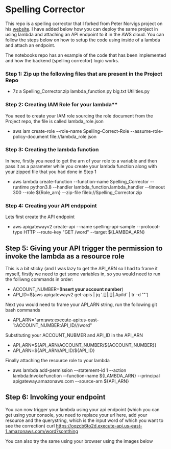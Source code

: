 # **Spelling Corrector**
This repo is a spelling corrector that I forked from Peter Norvigs project on his [website](http://norvig.com/spell-correct.html).
I have added below how you can deploy the same project in using lambda and attaching an API endpoint to it in the AWS cloud. You can follow the steps below on how to setup the code using 
inside of a lambda and attach an endpoint.

The notebooks repo has an example of the code that has been implemented and how the backend (spelling corrector) logic works. 

### Step 1: Zip up the following files that are present in the Project Repo
- 7z a Spelling_Corrector.zip lambda_function.py big.txt Utilities.py

### Step 2: Creating IAM Role for your lambda**
You need to create your IAM role sourcing the role document from the Project repo, the file is called lambda_role.json

- aws iam create-role --role-name Spelling-Correct-Role --assume-role-policy-document file://lambda_role.json

### Step 3: Creating the lambda function
In here, firstly you need to get the arn of your role to a variable and then pass it as a parameter while you create your lambda function along with your zipped file that you had done in Step 1

- aws lambda create-function --function-name Spelling_Corrector --runtime python3.8 --handler lambda_function.lambda_handler --timeout 300  --role ${Role_arn} --zip-file fileb://Spelling_Corrector.zip

### Step 4: Creating your API endppoint
Lets first create the API endpoint
- aws apigatewayv2 create-api --name spelling-api-sample --protocol-type HTTP --route-key "GET /word" --target ${LAMBDA_ARN}

## Step 5: Giving your API trigger the permission to invoke the lambda as a resource role
This is a bit sticky (and I was lazy to get the API_ARN so I had to frame it myself, firstly we need to get some variables in, so you would need to run the folliwng commands in order:
- ACCOUNT_NUMBER=(**Insert your account number**)
- API_ID=$(aws apigatewayv2 get-apis | jq '.[]|.[]|.ApiId' | tr -d '"')

Next you would need to frame your API_ARN string, run the following git bash commands
- API_ARN="arn:aws:execute-api:us-east-1:ACCOUNT_NUMBER:API_ID/*/*/word"

Substituting your ACCOUNT_NUBMER and API_ID in the API_ARN
- API_ARN=${API_ARN/ACCOUNT_NUMBER/${ACCOUNT_NUMBER}}
- API_ARN=${API_ARN/API_ID/${API_ID}

Finally attaching the resource role to your lambda
- aws lambda add-permission --statement-id 1 --action lambda:InvokeFunction --function-name ${LAMBDA_ARN} --principal apigateway.amazonaws.com --source-arn ${API_ARN}

## Step 6: Invoking your endpoint
You can now trigger your lambda using your api endpoint (which you can get using your console, you need to replace your url here, add your resource and the querystring, which is the input word of which you want to see the correction)
curl https://oqzcb6to2d.execute-api.us-east-1.amazonaws.com/word?somthing

You can also try the same using your browser using the images below

